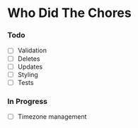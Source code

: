 # Who Did The Chores

### Todo

- [ ] Validation
- [ ] Deletes
- [ ] Updates
- [ ] Styling
- [ ] Tests

### In Progress
- [ ] Timezone management
